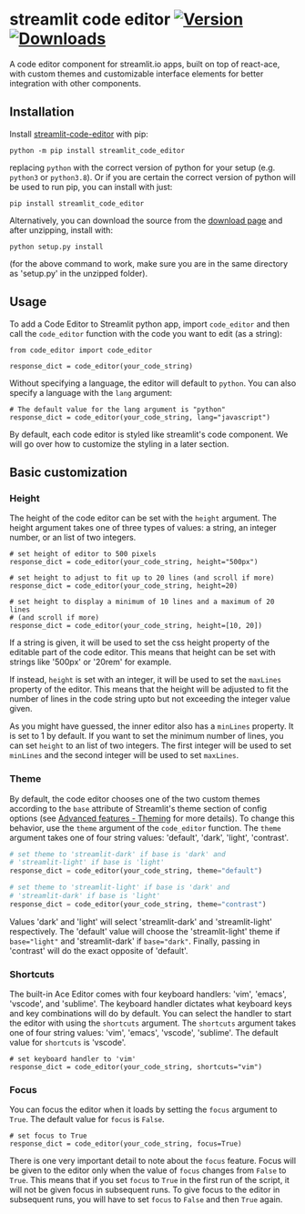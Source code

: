 streamlit code editor  [![Version](https://img.shields.io/pypi/v/streamlit-code-editor)](https://pypi.org/project/streamlit-code-editor/#history) [![Downloads](https://img.shields.io/pypi/dm/streamlit-code-editor)](https://pypi.org/project/streamlit-code-editor/#files)
============

A code editor component for streamlit.io apps, built on top of react-ace, with custom themes and customizable interface elements for better integration with other components.

## Installation
Install [streamlit-code-editor](https://pypi.org/project/streamlit-code-editor/) with pip:
```
python -m pip install streamlit_code_editor
```
replacing `python` with the correct version of python for your setup (e.g. `python3` or `python3.8`). Or if you are certain the correct version of python will be used to run pip, you can install with just:
```
pip install streamlit_code_editor
```
Alternatively, you can download the source from the [download page](https://pypi.org/project/streamlit-code-editor/#files) and after unzipping, install with:
```
python setup.py install
```
(for the above command to work, make sure you are in the same directory as 'setup.py' in the unzipped folder).

## Usage
To add a Code Editor to Streamlit python app, import `code_editor` and then call the `code_editor` function with the code you want to edit (as a string):
```
from code_editor import code_editor

response_dict = code_editor(your_code_string)
```
Without specifying a language, the editor will default to `python`. You can also specify a language with the `lang` argument:
```
# The default value for the lang argument is "python"
response_dict = code_editor(your_code_string, lang="javascript")
```
By default, each code editor is styled like streamlit's code component. We will go over how to customize the styling in a later section.
## Basic customization

### Height
The height of the code editor can be set with the `height` argument. The height argument takes one of three types of values: a string, an integer number, or an list of two integers.
```
# set height of editor to 500 pixels
response_dict = code_editor(your_code_string, height="500px")

# set height to adjust to fit up to 20 lines (and scroll if more)
response_dict = code_editor(your_code_string, height=20)

# set height to display a minimum of 10 lines and a maximum of 20 lines
# (and scroll if more)
response_dict = code_editor(your_code_string, height=[10, 20])
```

If a string is given, it will be used to set the css height property of the editable part of the code editor. This means that height can be set with strings like '500px' or '20rem' for example.

If instead, `height` is set with an integer, it will be used to set the `maxLines` property of the editor. This means that the height will be adjusted to fit the number of lines in the code string upto but not exceeding the integer value given.

As you might have guessed, the inner editor also has a `minLines` property. It is set to 1 by default. If you want to set the minimum number of lines, you can set `height` to an list of two integers. The first integer will be used to set `minLines` and the second integer will be used to set `maxLines`.

### Theme
By default, the code editor chooses one of the two custom themes according to the `base` attribute of Streamlit's theme section of config options (see [Advanced features - Theming](https://docs.streamlit.io/library/advanced-features/theming) for more details). To change this behavior, use the `theme` argument of the `code_editor` function. The `theme` argument takes one of four string values: 'default', 'dark', 'light', 'contrast'.

```python
# set theme to 'streamlit-dark' if base is 'dark' and 
# 'streamlit-light' if base is 'light'
response_dict = code_editor(your_code_string, theme="default")
```

```python
# set theme to 'streamlit-light' if base is 'dark' and 
# 'streamlit-dark' if base is 'light'
response_dict = code_editor(your_code_string, theme="contrast")
```

Values 'dark' and 'light' will select 'streamlit-dark' and 'streamlit-light' respectively. The 'default' value will choose the 'streamlit-light' theme if `base="light"` and 'streamlit-dark' if `base="dark"`. Finally, passing in 'contrast' will do the exact opposite of 'default'.

### Shortcuts
The built-in Ace Editor comes with four keyboard handlers: 'vim', 'emacs', 'vscode', and 'sublime'. The keyboard handler dictates what keyboard keys and key combinations will do by default. You can select the handler to start the editor with using the `shortcuts` argument. The `shortcuts` argument takes one of four string values: 'vim', 'emacs', 'vscode', 'sublime'. The default value for `shortcuts` is 'vscode'.

```
# set keyboard handler to 'vim'
response_dict = code_editor(your_code_string, shortcuts="vim")
```

### Focus
You can focus the editor when it loads by setting the `focus` argument to `True`. The default value for `focus` is `False`.

```
# set focus to True
response_dict = code_editor(your_code_string, focus=True)
```

There is one very important detail to note about the `focus` feature. Focus will be given to the editor only when the value of `focus` changes from `False` to `True`. This means that if you set `focus` to `True` in the first run of the script, it will not be given focus in subsequent runs. To give focus to the editor in subsequent runs, you will have to set `focus` to `False` and then `True` again. 
